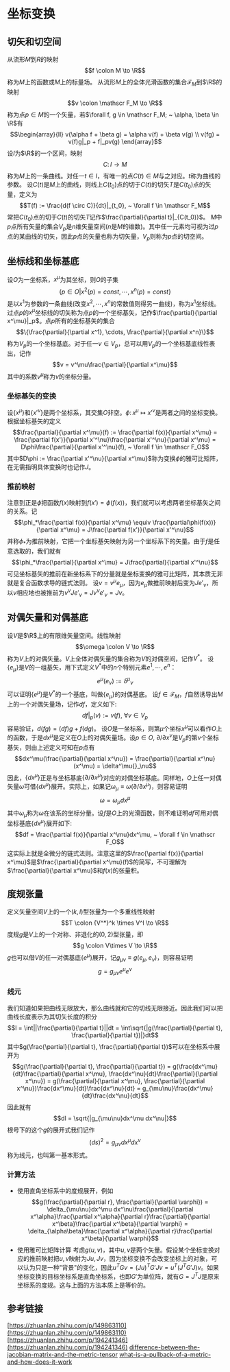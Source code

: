 # 坐标变换
## 切矢和切空间
从流形$M$到$R$的映射$$f \colon M \to \R$$称为$M$上的函数或$M$上的标量场。
从流形$M$上的全体光滑函数的集合$\mathscr F_M$到$\R$的映射$$v \colon \mathscr F_M \to \R$$称为点$p \in M$的一个矢量，若$\forall f, g \in \mathscr F_M; ~ \alpha, \beta \in \R$有
$$\begin{array}{ll}
v(\alpha f + \beta g) = \alpha v(f) + \beta v(g) \\
v(fg) = v(f)g|_p + f|_pv(g)
\end{array}$$
设$I$为$\R$的一个区间，映射$$C \colon I \to M$$称为$M$上的一条曲线。对任一$t \in I$，有唯一的点$C(t) \in M$与之对应。$t$称为曲线的参数。
设$C(t)$是$M$上的曲线，则线上$C(t_0)$点的切于$C(t)$的切矢$T$是$C(t_0)$点的矢量，定义为
$$T(f) := \frac{d(f \circ C)}{dt}|_{t_0}, ~ \forall f \in \mathscr F_M$$
常把$C(t_0)$点的切于$C(t)$的切矢$T$记作$\frac{\partial}{\partial t}|_{C(t_0)}$。
$M$中$p$点所有矢量的集合$V_p$是$n$维矢量空间($n$是$M$的维数)。其中任一元素均可视为过$p$点的某曲线的切矢，因此$p$点的矢量也称为切矢量，$V_p$则称为$p$点的切空间。
## 坐标线和坐标基底
设$O$为一坐标系，$x^\mu$为其坐标，则$O$的子集
$$\{p \in O | x^2(p) = const, \cdots, x^n(p) = const \}$$
是以$x^1$为参数的一条曲线(改变$x^2, \cdots, x^n$的常数值则得另一曲线)，称为$x^1$坐标线。
过点$p$的$x^\mu$坐标线的切矢称为点$p$的一个坐标基矢，记作$\frac{\partial}{\partial x^\mu}|_p$。点$p$所有的坐标基矢的集合
$$\{\frac{\partial}{\partial x^1}, \cdots, \frac{\partial}{\partial x^n}\}$$
称为$V_p$的一个坐标基底。对于任一$v \in V_p$，总可以用$V_p$的一个坐标基底线性表出，记作
$$v = v^\mu\frac{\partial}{\partial x^\mu}$$
其中的系数$v^\mu$称为$v$的坐标分量。
### 坐标基矢的变换
设$\{x^\mu\}$和$\{x'^\nu\}$是两个坐标系，其交集$O$非空。$\phi\colon x^\mu \mapsto x'^\nu$是两者之间的坐标变换。根据坐标基矢的定义
$$\frac{\partial}{\partial x^\mu}(f) := \frac{\partial f(x)}{\partial x^\mu} = \frac{\partial f(x')}{\partial x'^\nu}\frac{\partial x'^\nu}{\partial x^\mu} = D\phi\frac{\partial}{\partial x'^\nu}(f), ~ \forall f \in \mathscr F_O$$
其中$D\phi := \frac{\partial x'^\nu}{\partial x^\mu}$称为变换$\phi$的雅可比矩阵，在无需指明具体变换时也记作$J$。
### 推前映射
注意到正是$\phi$把函数$f(x)$映射到$f(x') = \phi(f(x))$，我们就可以考虑两者坐标基矢之间的关系。记
$$\phi_*\frac{\partial f(x)}{\partial x^\mu} \equiv \frac{\partial\phi(f(x))}{\partial x^\mu} = J\frac{\partial f(x')}{\partial x'^\nu}$$
并称$\phi_*$为推前映射，它把一个坐标基矢映射为另一个坐标系下的矢量。由于$f$是任意选取的，我们就有
$$\phi_*\frac{\partial}{\partial x^\mu} = J\frac{\partial}{\partial x'^\nu}$$
可见坐标基矢的推前在新坐标系下的分量就是坐标变换的雅可比矩阵，其本质无非就是复合函数求导的链式法则。
设$v = v^\mu e_\mu$，因为$e_\mu$做推前映射后变为$Je'_\nu$，所以$v$相应地也被推前为$v^\nu J e'_\nu = Jv^\nu e'_\nu = Jv$。
## 对偶矢量和对偶基底
设$V$是$\R$上的有限维矢量空间。线性映射
$$\omega \colon V \to \R$$
称为$V$上的对偶矢量。$V$上全体对偶矢量的集合称为$V$的对偶空间，记作$V^*$。
设$\{e_\mu\}$是$V$的一组基矢，用下式定义$V^*$中的$n$个特别元素$e^1, \cdots, e^n$：
$$e^\mu(e_\nu) := \delta^\mu{}_\nu$$
可以证明$\{e^\mu\}$是$V^*$的一个基底，叫做$\{e_\mu\}$的对偶基底。
设$f \in \mathscr F_M$，$f$自然诱导出$M$上的一个对偶矢量场，记作$df$，定义如下:
$$df|_p(v) := v(f), ~ \forall v \in V_p$$
容易验证，$d(fg) = (df)g + f(dg)$。
设$O$是一坐标系，则第$\mu$个坐标$x^\mu$可以看作$O$上的函数，于是$dx^\mu$是定义在$O$上的对偶矢量场。设$p \in O, ~ \partial / \partial x^\nu$是$V_p$的第$\nu$个坐标基矢，则由上述定义可知在$p$点有
$$dx^\mu(\frac{\partial}{\partial x^\nu}) = \frac{\partial}{\partial x^\nu}(x^\mu) = \delta^\mu{}_\nu$$
因此，$\{dx^\mu\}$正是与坐标基底$\{\partial / \partial x^\mu\}$对应的对偶坐标基底。同样地，$O$上任一对偶矢量$\omega$可借$\{dx^\mu\}$展开。实际上，如果记$\omega_\mu \equiv \omega(\partial / \partial x^\mu)$，则容易证明
$$\omega = \omega_\mu dx^\mu$$
其中$\omega_\mu$称为$\omega$在该系的坐标分量。设$f$是$O$上的光滑函数，则不难证明$df$可用对偶坐标基底$\{dx^\mu\}$展开如下:
$$df = \frac{\partial f(x)}{\partial x^\mu}dx^\mu, ~ \forall f \in \mathscr F_O$$
这实际上就是全微分的链式法则。注意这里的$\frac{\partial f(x)}{\partial x^\mu}$是$\frac{\partial}{\partial x^\mu}(f)$的简写，不可理解为$\frac{\partial}{\partial x^\mu}$和$f(x)$的张量积。
## 度规张量
定义矢量空间$V$上的一个$(k, l)$型张量为一个多重线性映射
$$T \colon {V^*}^k \times V^l \to \R$$
度规$g$是$V$上的一个对称、非退化的$(0, 2)$型张量，即
$$g \colon V\times V \to \R$$
$g$也可以借$V$的任一对偶基底$\{e^\mu\}$展开，记$g_{\mu\nu} \equiv g(e_\mu, e_\nu)$，则容易证明
$$g = g_{\mu\nu}e^\mu e^\nu$$
### 线元
我们知道如果把曲线无限放大，那么曲线就和它的切线无限接近。因此我们可以把曲线长度表示为其切矢长度的积分
$$l = \int||\frac{\partial}{\partial t}||dt = \int\sqrt{|g(\frac{\partial}{\partial t}, \frac{\partial}{\partial t})|}dt$$
其中$g(\frac{\partial}{\partial t}, \frac{\partial}{\partial t})$可以在坐标系中展开为
$$g(\frac{\partial}{\partial t}, \frac{\partial}{\partial t}) = g(\frac{dx^\mu}{dt}\frac{\partial}{\partial x^\mu}, \frac{dx^\nu}{dt}\frac{\partial}{\partial x^\nu}) = g(\frac{\partial}{\partial x^\mu}, \frac{\partial}{\partial x^\nu})\frac{dx^\mu}{dt}\frac{dx^\nu}{dt} = g_{\mu\nu}\frac{dx^\mu}{dt}\frac{dx^\nu}{dt}$$
因此就有
$$dl = \sqrt{|g_{\mu\nu}dx^\mu dx^\nu|}$$
根号下的这个$g$的展开式我们记作
$$(ds)^2 = g_{\mu\nu}dx^\mu dx^\nu$$
称为线元，也叫第一基本形式。
### 计算方法
* 使用直角坐标系中的度规展开，例如
$$g(\frac{\partial}{\partial r}, \frac{\partial}{\partial \varphi}) = \delta_{\mu\nu}dx^\mu dx^\nu\frac{\partial}{\partial x^\alpha}\frac{\partial x^\alpha}{\partial r}\frac{\partial}{\partial x^\beta}\frac{\partial x^\beta}{\partial \varphi} = \delta_{\alpha\beta}\frac{\partial x^\alpha}{\partial r}\frac{\partial x^\beta}{\partial \varphi}$$
* 使用雅可比矩阵计算
考虑$g(u, v)$，其中$u, v$是两个矢量。假设某个坐标变换对应的推前映射把$u, v$映射为$Ju, Jv$，因为坐标变换不会改变坐标上的对象，可以认为只是一种"背景"的变化，因此$u^TGv = (Ju)^TG'Jv = u^T(J^TG'J)v$。如果坐标变换的目标坐标系是直角坐标系，也即$G'$为单位阵，就有$G = J^TJ$是原来坐标系的度规。这与上面的方法本质上是等价的。
## 参考链接
[https://zhuanlan.zhihu.com/p/149863110](https://zhuanlan.zhihu.com/p/149863110)
[https://zhuanlan.zhihu.com/p/194241346](https://zhuanlan.zhihu.com/p/194241346)
[difference-between-the-jacobian-matrix-and-the-metric-tensor](https://math.stackexchange.com/questions/923675/difference-between-the-jacobian-matrix-and-the-metric-tensor/956352)
[what-is-a-pullback-of-a-metric-and-how-does-it-work](https://math.stackexchange.com/questions/2849050/what-is-a-pullback-of-a-metric-and-how-does-it-work/2849081)